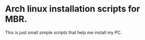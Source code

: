 # Arch linux installation scripts for MBR.

This is just small simple scripts that help me install my PC.
